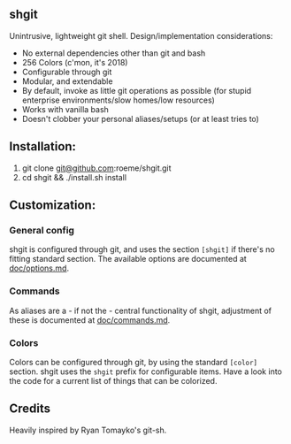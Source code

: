 shgit
-----

Unintrusive, lightweight git shell. Design/implementation considerations:

- No external dependencies other than git and bash
- 256 Colors (c'mon, it's 2018)
- Configurable through git
- Modular, and extendable
- By default, invoke as little git operations as possible
  (for stupid enterprise environments/slow homes/low resources)
- Works with vanilla bash
- Doesn't clobber your personal aliases/setups (or at least tries to)

Installation:
-------------
1. git clone git@github.com:roeme/shgit.git
2. cd shgit && ./install.sh install


Customization:
--------------
### General config
shgit is configured through git, and uses the section `[shgit]` if there's no
fitting standard section. The available options are documented at
[doc/options.md](doc/options.md).

### Commands
As aliases are a - if not the - central functionality of shgit, adjustment of
these is documented at [doc/commands.md](doc/commands.md).

### Colors
Colors can be configured through git, by using the standard `[color]` section.
shgit uses the `shgit` prefix for configurable items. Have a look into the code
for a current list of things that can be colorized.


## Credits
Heavily inspired by Ryan Tomayko's git-sh.